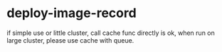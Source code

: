 # deploy-image-record

if simple use or little cluster, call cache func directly is ok,
when run on large cluster, please use cache with queue.
